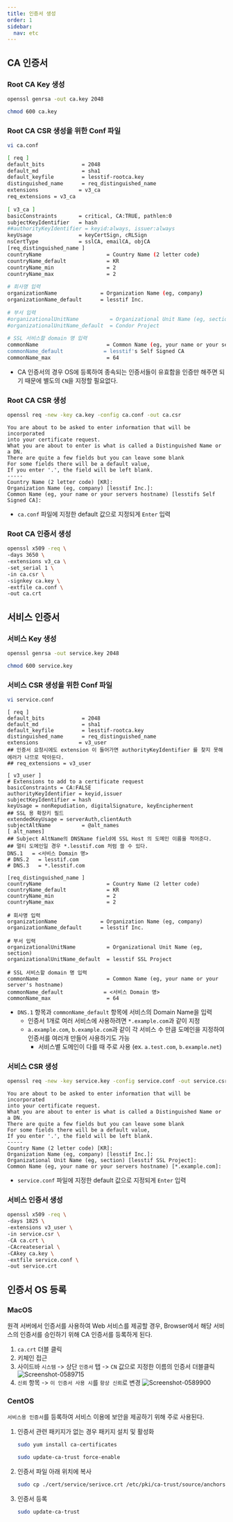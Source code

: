 ```yaml
---
title: 인증서 생성
order: 1
sidebar:
  nav: etc
---
```


## CA 인증서

### Root CA Key 생성

```bash
openssl genrsa -out ca.key 2048
```

```bash
chmod 600 ca.key
```



### Root CA CSR 생성을 위한 Conf 파일

```bash
vi ca.conf
```

```bash
[ req ]
default_bits            = 2048
default_md              = sha1
default_keyfile         = lesstif-rootca.key
distinguished_name      = req_distinguished_name
extensions             = v3_ca
req_extensions = v3_ca
  
[ v3_ca ]
basicConstraints       = critical, CA:TRUE, pathlen:0
subjectKeyIdentifier   = hash
##authorityKeyIdentifier = keyid:always, issuer:always
keyUsage               = keyCertSign, cRLSign
nsCertType             = sslCA, emailCA, objCA
[req_distinguished_name ]
countryName                     = Country Name (2 letter code)
countryName_default             = KR
countryName_min                 = 2
countryName_max                 = 2
 
# 회사명 입력
organizationName              = Organization Name (eg, company)
organizationName_default      = lesstif Inc.
  
# 부서 입력
#organizationalUnitName          = Organizational Unit Name (eg, section)
#organizationalUnitName_default  = Condor Project
  
# SSL 서비스할 domain 명 입력
commonName                      = Common Name (eg, your name or your server's hostname)
commonName_default             = lesstif's Self Signed CA
commonName_max                  = 64
```

* CA 인증서의 경우 OS에 등록하여 종속되는 인증서들이 유효함을 인증만 해주면 되기 때문에 별도의 `CN`을 지정할 필요없다.



### Root CA CSR 생성

```bash
openssl req -new -key ca.key -config ca.conf -out ca.csr
```

```
You are about to be asked to enter information that will be incorporated
into your certificate request.
What you are about to enter is what is called a Distinguished Name or a DN.
There are quite a few fields but you can leave some blank
For some fields there will be a default value,
If you enter '.', the field will be left blank.
-----
Country Name (2 letter code) [KR]:
Organization Name (eg, company) [lesstif Inc.]:
Common Name (eg, your name or your servers hostname) [lesstifs Self Signed CA]:
```

* `ca.conf` 파일에 지정한 default 값으로 지정되게 `Enter` 입력



### Root CA 인증서 생성

```bash
openssl x509 -req \
-days 3650 \
-extensions v3_ca \
-set_serial 1 \
-in ca.csr \
-signkey ca.key \
-extfile ca.conf \
-out ca.crt
```



## 서비스 인증서

### 서비스 Key 생성

```bash
openssl genrsa -out service.key 2048
```

```bash
chmod 600 service.key
```



### 서비스 CSR 생성을 위한 Conf 파일

```bash
vi service.conf
```

```
[ req ]
default_bits            = 2048
default_md              = sha1
default_keyfile         = lesstif-rootca.key
distinguished_name      = req_distinguished_name
extensions             = v3_user
## 인증서 요청시에도 extension 이 들어가면 authorityKeyIdentifier 를 찾지 못해 에러가 나므로 막아둔다.
## req_extensions = v3_user
 
[ v3_user ]
# Extensions to add to a certificate request
basicConstraints = CA:FALSE
authorityKeyIdentifier = keyid,issuer
subjectKeyIdentifier = hash
keyUsage = nonRepudiation, digitalSignature, keyEncipherment
## SSL 용 확장키 필드
extendedKeyUsage = serverAuth,clientAuth
subjectAltName          = @alt_names
[ alt_names]
## Subject AltName의 DNSName field에 SSL Host 의 도메인 이름을 적어준다.
## 멀티 도메인일 경우 *.lesstif.com 처럼 쓸 수 있다.
DNS.1   = <서비스 Domain 명>
# DNS.2   = lesstif.com
# DNS.3   = *.lesstif.com
 
[req_distinguished_name ]
countryName                     = Country Name (2 letter code)
countryName_default             = KR
countryName_min                 = 2
countryName_max                 = 2
 
# 회사명 입력
organizationName              = Organization Name (eg, company)
organizationName_default      = lesstif Inc.
  
# 부서 입력
organizationalUnitName          = Organizational Unit Name (eg, section)
organizationalUnitName_default  = lesstif SSL Project
  
# SSL 서비스할 domain 명 입력
commonName                      = Common Name (eg, your name or your server's hostname)
commonName_default             = <서비스 Domain 명>
commonName_max                  = 64
```

* `DNS.1` 항목과 `commonName_default` 항목에 서비스의 Domain Name을 입력
  * 인증서 1개로 여러 서비스에 사용하려면 `*.example.com`과 같이 지정
  * `a.example.com`, `b.example.com`과 같이 각 서비스 수 만큼 도메인을 지정하여 인증서를 여러개 만들어 사용하기도 가능
    * 서비스별 도메인이 다를 때 주로 사용 (ex. `a.test.com`, `b.example.net`)




### 서비스 CSR 생성

```bash
openssl req -new -key service.key -config service.conf -out service.csr
```

```
You are about to be asked to enter information that will be incorporated
into your certificate request.
What you are about to enter is what is called a Distinguished Name or a DN.
There are quite a few fields but you can leave some blank
For some fields there will be a default value,
If you enter '.', the field will be left blank.
-----
Country Name (2 letter code) [KR]:
Organization Name (eg, company) [lesstif Inc.]:
Organizational Unit Name (eg, section) [lesstif SSL Project]:
Common Name (eg, your name or your servers hostname) [*.example.com]:
```

* `service.conf` 파일에 지정한 default 값으로 지정되게 `Enter` 입력



### 서비스 인증서 생성

```bash
openssl x509 -req \
-days 1825 \
-extensions v3_user \
-in service.csr \
-CA ca.crt \
-CAcreateserial \
-CAkey ca.key \
-extfile service.conf \
-out service.crt
```



## 인증서 OS 등록

### MacOS

원격 서버에서 인증서를 사용하여 Web 서비스를 제공할 경우, Browser에서 해당 서비스의 인증서를 승인하기 위해 CA 인증서를 등록하게 된다.

1. `ca.crt` 더블 클릭
2. 키체인 접근
3. 사이드바 `시스템` -> 상단 `인증서` 탭 -> `CN` 값으로 지정한 이름의 인증서 더블클릭 ![Screenshot-0589715](https://hognod.synology.me:5543/2023/05/08/Screenshot-0589715.png)
4. `신뢰` 항목 -> `이 인증서 사용 시`를 `항상 신뢰`로 변경 ![Screenshot-0589900](https://hognod.synology.me:5543/2023/05/08/Screenshot-0589900.png)

### CentOS

`서비스용 인증서`를 등록하여 서비스 이용에 보안을 제공하기 위해 주로 사용된다.

1. 인증서 관련 패키지가 없는 경우 패키지 설치 및 활성화
   ```bash
   sudo yum install ca-certificates
   ```

   ```bash
   sudo update-ca-trust force-enable
   ```



2. 인증서 파일 아래 위치에 복사
   ```bash
   sudo cp ./cert/service/serivce.crt /etc/pki/ca-trust/source/anchors/
   ```



3. 인증서 등록
   ```bash
   sudo update-ca-trust
   ```

   

